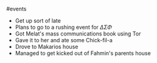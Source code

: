 
#events 
- Get up sort of late
- Plans to go to a rushing event for $\Delta \Sigma \Phi$
- Got Melat's mass communications book using Tor
- Gave it to her and ate some Chick-fil-a
- Drove to Makarios house
- Managed to get kicked out of Fahmin's parents house